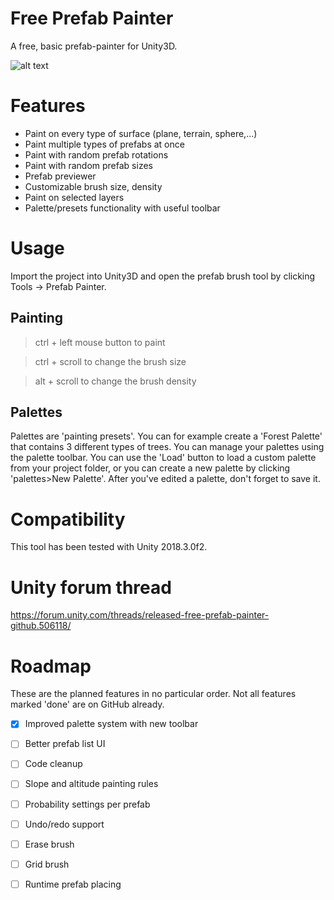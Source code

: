 
# Free Prefab Painter
A free, basic prefab-painter for Unity3D.

![alt text](https://i.imgur.com/J9CQ67F.png)

# Features
- Paint on every type of surface (plane, terrain, sphere,...)
- Paint multiple types of prefabs at once
- Paint with random prefab rotations
- Paint with random prefab sizes
- Prefab previewer
- Customizable brush size, density
- Paint on selected layers
- Palette/presets functionality with useful toolbar

# Usage
Import the project into Unity3D and open the prefab brush tool by clicking Tools -> Prefab Painter.

## Painting

> ctrl + left mouse button to paint

> ctrl + scroll to change the brush size

> alt + scroll to change the brush density

## Palettes
Palettes are 'painting presets'. You can for example create a 'Forest Palette' that contains 3 different types of trees.
You can manage your palettes using the palette toolbar. You can use the 'Load' button to load a custom palette from your project folder, or you can create a new palette by clicking 'palettes>New Palette'. After you've edited a palette, don't forget to save it.

# Compatibility
This tool has been tested with Unity 2018.3.0f2.

# Unity forum thread
https://forum.unity.com/threads/released-free-prefab-painter-github.506118/

# Roadmap
These are the planned features in no particular order. Not all features marked 'done' are on GitHub already.

- [X] Improved palette system with new toolbar
- [ ] Better prefab list UI
- [ ] Code cleanup
- [ ] Slope and altitude painting rules
- [ ] Probability settings per prefab
- [ ] Undo/redo support
- [ ] Erase brush
- [ ] Grid brush
- [ ] Runtime prefab placing

